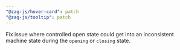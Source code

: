 ```yaml
---
"@zag-js/hover-card": patch
"@zag-js/tooltip": patch
---
```


Fix issue where controlled open state could get into an inconsistent machine state during the `opening` or `closing`
state.
